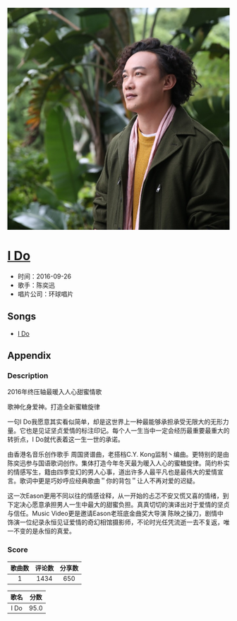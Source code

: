 <p align="center">
	<img src="imgs/i_do.jpg" alt="album_img" />
</p>

# [I Do](https://music.163.com/album?id=34881554)

* 时间：2016-09-26
* 歌手：陈奕迅
* 唱片公司：环球唱片
## Songs

* [I Do](songs/i_do_431610389/README.md)
## Appendix

### Description

2016年终压轴最暖入人心甜蜜情歌

歌神化身爱神。打造全新蜜糖旋律



一句I Do我愿意其实看似简单，却是这世界上一种最能够承担承受无限大的无形力量。它也是见证坚贞爱情的标注印记。每个人一生当中一定会经历最重要最重大的转折点，I Do就代表着这一生一世的承诺。



由香港名音乐创作歌手 周国贤谱曲，老搭档C.Y. Kong监制丶编曲。更特别的是由陈奕迅参与国语歌词创作。集体打造今年冬天最为暖入人心的蜜糖旋律。简约朴实的情感写生，籍由四季变幻的男人心事，道出许多人最平凡也是最伟大的爱情宣言。歌词中更是巧妙呼应经典歌曲＂你的背包＂让人不再对爱的迟疑。



这一次Eason更用不同以往的情感诠释，从一开始的忐忑不安又慌又喜的情绪，到下定决心愿意承担男人一生中最大的甜蜜负担。真真切切的演译出对于爱情的坚贞与信任。Music Video更是邀请Eason老班底金曲奖大导演 陈映之操刀，剧情中饰演一位纪录永恒见证爱情的奇幻相馆摄影师，不论时光任凭流逝一去不复返，唯一不变的是永恒的真爱。

### Score

|歌曲数|评论数|分享数|
|:---:|:---:|:---:|
|1|1434|650|

|歌名|分数|
|:---:|:---:|
|I Do|95.0
